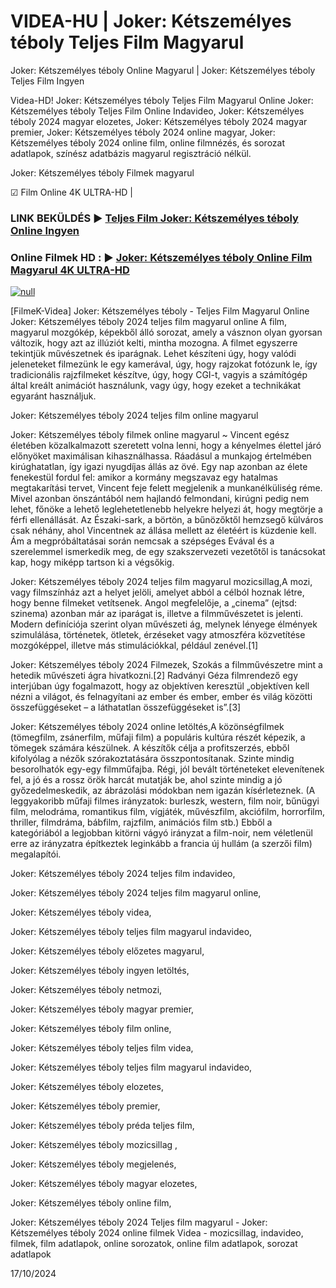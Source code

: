 # VIDEA-HU | Joker: Kétszemélyes téboly Teljes Film Magyarul




Joker: Kétszemélyes téboly Online Magyarul | Joker: Kétszemélyes téboly Teljes Film Ingyen

Videa-HD! Joker: Kétszemélyes téboly Teljes Film Magyarul Online Joker: Kétszemélyes téboly Teljes Film Online Indavideo, Joker: Kétszemélyes téboly 2024 magyar elozetes, Joker: Kétszemélyes téboly 2024 magyar premier, Joker: Kétszemélyes téboly 2024 online magyar, Joker: Kétszemélyes téboly 2024 online film, online filmnézés, és sorozat adatlapok, színész adatbázis magyarul regisztráció nélkül.

Joker: Kétszemélyes téboly Filmek magyarul

☑ Film Online 4K ULTRA-HD |

### LINK BEKÜLDÉS ▶️ [Teljes Film Joker: Kétszemélyes téboly Online Ingyen](https://t.co/06tNGEtHV4)

### Online Filmek HD : ▶️ [Joker: Kétszemélyes téboly Online Film Magyarul 4K ULTRA-HD](https://t.co/06tNGEtHV4)

[![null](https://static.wixstatic.com/media/855a25_043b5abeb4ae4d35ac003198e7fe56ed~mv2.gif)](https://t.co/06tNGEtHV4)

[FilmeK-Videa] Joker: Kétszemélyes téboly - Teljes Film Magyarul Online Joker: Kétszemélyes téboly 2024 teljes film magyarul online A film, magyarul mozgókép, képekből álló sorozat, amely a vásznon olyan gyorsan változik, hogy azt az illúziót kelti, mintha mozogna. A filmet egyszerre tekintjük művészetnek és iparágnak. Lehet készíteni úgy, hogy valódi jeleneteket filmezünk le egy kamerával, úgy, hogy rajzokat fotózunk le, így tradicionális rajzfilmeket készítve, úgy, hogy CGI-t, vagyis a számítógép által kreált animációt használunk, vagy úgy, hogy ezeket a technikákat egyaránt használjuk.

Joker: Kétszemélyes téboly 2024 teljes film online magyarul

Joker: Kétszemélyes téboly filmek online magyarul ~ Vincent egész életében közalkalmazott szeretett volna lenni, hogy a kényelmes élettel járó előnyöket maximálisan kihasználhassa. Ráadásul a munkajog értelmében kirúghatatlan, így igazi nyugdíjas állás az övé. Egy nap azonban az élete fenekestül fordul fel: amikor a kormány megszavaz egy hatalmas megtakarítási tervet, Vincent feje felett megjelenik a munkanélküliség réme. Mivel azonban önszántából nem hajlandó felmondani, kirúgni pedig nem lehet, főnöke a lehető leglehetetlenebb helyekre helyezi át, hogy megtörje a férfi ellenállását. Az Északi-sark, a börtön, a bűnözőktől hemzsegő külváros csak néhány, ahol Vincentnek az állása mellett az életéért is küzdenie kell. Ám a megpróbáltatásai során nemcsak a szépséges Evával és a szerelemmel ismerkedik meg, de egy szakszervezeti vezetőtől is tanácsokat kap, hogy miképp tartson ki a végsőkig.

Joker: Kétszemélyes téboly 2024 teljes film magyarul mozicsillag,A mozi, vagy filmszínház azt a helyet jelöli, amelyet abból a célból hoznak létre, hogy benne filmeket vetítsenek. Angol megfelelője, a „cinema” (ejtsd: szinema) azonban már az iparágat is, illetve a filmművészetet is jelenti. Modern definíciója szerint olyan művészeti ág, melynek lényege élmények szimulálása, történetek, ötletek, érzéseket vagy atmoszféra közvetítése mozgóképpel, illetve más stimulációkkal, például zenével.[1]

Joker: Kétszemélyes téboly 2024 Filmezek, Szokás a filmművészetre mint a hetedik művészeti ágra hivatkozni.[2] Radványi Géza filmrendező egy interjúban úgy fogalmazott, hogy az objektíven keresztül „objektíven kell nézni a világot, és felnagyítani az ember és ember, ember és világ közötti összefüggéseket – a láthatatlan összefüggéseket is”.[3]

Joker: Kétszemélyes téboly 2024 online letöltés,A közönségfilmek (tömegfilm, zsánerfilm, műfaji film) a populáris kultúra részét képezik, a tömegek számára készülnek. A készítők célja a profitszerzés, ebből kifolyólag a nézők szórakoztatására összpontosítanak. Szinte mindig besorolhatók egy-egy filmműfajba. Régi, jól bevált történeteket elevenítenek fel, a jó és a rossz örök harcát mutatják be, ahol szinte mindig a jó győzedelmeskedik, az ábrázolási módokban nem igazán kísérleteznek. (A leggyakoribb műfaji filmes irányzatok: burleszk, western, film noir, bűnügyi film, melodráma, romantikus film, vígjáték, művészfilm, akciófilm, horrorfilm, thriller, filmdráma, bábfilm, rajzfilm, animációs film stb.) Ebből a kategóriából a legjobban kitörni vágyó irányzat a film-noir, nem véletlenül erre az irányzatra építkeztek leginkább a francia új hullám (a szerzői film) megalapítói.

Joker: Kétszemélyes téboly 2024 teljes film indavideo,

Joker: Kétszemélyes téboly 2024 teljes film magyarul online,

Joker: Kétszemélyes téboly videa,

Joker: Kétszemélyes téboly teljes film magyarul indavideo,

Joker: Kétszemélyes téboly előzetes magyarul,

Joker: Kétszemélyes téboly ingyen letöltés,

Joker: Kétszemélyes téboly netmozi,

Joker: Kétszemélyes téboly magyar premier,

Joker: Kétszemélyes téboly film online,

Joker: Kétszemélyes téboly teljes film videa,

Joker: Kétszemélyes téboly teljes film magyarul indavideo,

Joker: Kétszemélyes téboly elozetes,

Joker: Kétszemélyes téboly premier,

Joker: Kétszemélyes téboly préda teljes film,

Joker: Kétszemélyes téboly mozicsillag ,

Joker: Kétszemélyes téboly megjelenés,

Joker: Kétszemélyes téboly magyar elozetes,

Joker: Kétszemélyes téboly online film,

Joker: Kétszemélyes téboly 2024 Teljes film magyarul - Joker: Kétszemélyes téboly 2024 online filmek Videa - mozicsillag, indavideo, filmek, film adatlapok, online sorozatok, online film adatlapok, sorozat adatlapok

17/10/2024
